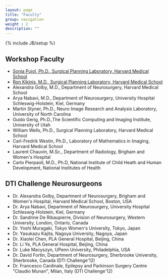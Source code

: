 ```yaml
---
layout: page
title: "Faculty"
group: navigation
weight : 2
description: ""
---
```

{% include JB/setup %}

## Workshop Faculty
* [Sonia Pujol, Ph.D., Surgical Planning Laboratory, Harvard Medical School](http://www.spl.harvard.edu/pages/People/spujol)
* [Ron Kikinis, M.D., Surgical Planning Laboratory,  Harvard Medical School](http://www.spl.harvard.edu/pages/People/kikinis)
* Alexandra Golby, M.D., Department of Neurosurgery, Harvard Medical School
* Arya Nabavi, M.D., Department of Neurosurgery, University Hospital Schleswig-Holstein, Kiel, Germany
* Martin Styner, Ph.D., Neuro Image Research and Analysis Laboratory, University of North Carolina
* Guido Gerig, Ph.D.,The Scientific Computing and Imaging Institute, University of Utah
* William Wells, Ph.D., Surgical Planning Laboratory, Harvard Medical School
* Carl-Fredrik Westin, Ph.D., Laboratory of Mathematics in Imaging, Harvard Medical School
* Laurent Chauvin, M.Sc., Department of Radiology, Brigham and Women's Hospital
* Carlo Pierpaoli, M.D., Ph.D, National Institute of Child Heath and Human Development, National Institutes of Health


## DTI Challenge Neurosurgeons 
* Dr. Alexandra Golby, Department of Neurosurgery, Brigham and Women's Hospital, Harvard Medical School, Boston, USA
* Dr. Arya Nabavi,  Department of Neurosurgery, University Hospital Schleswig-Holstein, Kiel, Germany
* Dr. Sandrine De Ribaupierre, Division of Neurosurgery, Western University, London, Ontario, Canada
* Dr. Yoshi Muragaki, Tokyo Women's University, Tokyo, Japan
* Dr. Yasukazu Kajita, Nagoya University, Nagoya, Japan
* Dr. Xiaolei Chen, PLA General Hospital, Beijing, China
* Dr. Li Ye, PLA General Hospital, Beijing, China
* Dr. Luke Macyszyn, UPenn University, Philadelphia, USA
* Dr. David Fortin, Department of Neurosurgery, Sherbrooke University, Sherbrooke, Canada (DTI Challenge'12)
* Dr. Francesco Cardinale, Epilepsy and Parkinson Surgery Centre "Claudio Munari", Milan, Italy (DTI Challenge'12)


